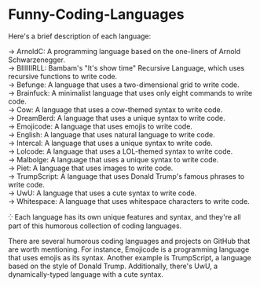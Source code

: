# Funny-Coding-Languages
Here's a brief description of each language:

→ ArnoldC: A programming language based on the one-liners of Arnold Schwarzenegger. <br> 
→ BIIIIIIRLL: Bambam's "It's show time" Recursive Language, which uses recursive functions to write code. <br>
→ Befunge: A language that uses a two-dimensional grid to write code. <br>
→ Brainfuck: A minimalist language that uses only eight commands to write code. <br>
→ Cow: A language that uses a cow-themed syntax to write code. <br>
→ DreamBerd: A language that uses a unique syntax to write code. <br>
→ Emojicode: A language that uses emojis to write code. <br>
→ English: A language that uses natural language to write code. <br>
→ Intercal: A language that uses a unique syntax to write code. <br>
→ Lolcode: A language that uses a LOL-themed syntax to write code. <br>
→ Malbolge: A language that uses a unique syntax to write code. <br>
→ Piet: A language that uses images to write code. <br>
→ TrumpScript: A language that uses Donald Trump's famous phrases to write code. <br>
→ UwU: A language that uses a cute syntax to write code. <br>
→ Whitespace: A language that uses whitespace characters to write code. <br>

⁛ Each language has its own unique features and syntax, and they're all part of this humorous collection of coding languages.

There are several humorous coding languages and projects on GitHub that are worth mentioning. For instance, Emojicode is a programming language that uses emojis as its syntax. Another example is TrumpScript, a language based on the style of Donald Trump. Additionally, there's UwU, a dynamically-typed language with a cute syntax.
